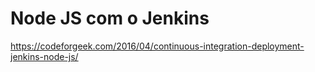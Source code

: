 # Node JS com o Jenkins
https://codeforgeek.com/2016/04/continuous-integration-deployment-jenkins-node-js/
